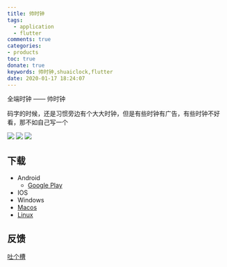 ```yaml
---
title: 帅时钟
tags: 
  - application
  - flutter
comments: true
categories: 
- products
toc: true
donate: true
keywords: 帅时钟,shuaiclock,flutter
date: 2020-01-17 18:24:07
---
```


全端时钟 —— 帅时钟

码字的时候，还是习惯旁边有个大大时钟，但是有些时钟有广告，有些时钟不好看，那不如自己写一个

![](https://images.di1shuai.com/shuaiclock-4.png)
![](https://images.di1shuai.com/shuaiclock-5.png)
![](https://images.di1shuai.com/shuaiclock-1.jpg)

## 下载

- Android
  - [Google Play](https://play.google.com/store/apps/details?id=com.di1shuai.shuaiclock)
- IOS
- Windows
- [Macos](https://github.com/di1shuai/shuaiclock/releases/download/v1.0.0.8/shuaiclock_macos.zip)
- [Linux](https://github.com/di1shuai/shuaiclock/releases/download/v1.0.0.8/shuaiclock_linux.zip)

## 反馈

[吐个槽](https://support.qq.com/products/154672)